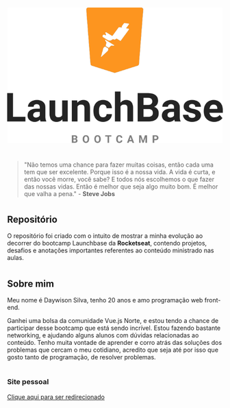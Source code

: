 <p style="text-align: center;">
    <img src="imagens/Launchbase.png" alt="Logo Launchbase">
</p>


#
> "Não temos uma chance para fazer muitas coisas, então cada uma tem que ser excelente. Porque isso é a nossa vida. A vida é curta, e então você morre, você sabe? E todos nós escolhemos o que fazer das nossas vidas. Então é melhor que seja algo muito bom. É melhor que valha a pena." - **Steve Jobs**
#
## **Repositório**
O repositório foi criado com o intuito de mostrar a minha evolução ao decorrer do bootcamp Launchbase da **Rocketseat**, contendo projetos, desafios e anotações importantes referentes ao conteúdo ministrado nas aulas. 

#
## **Sobre mim**
Meu nome é Daywison Silva, tenho 20 anos e amo programação web front-end. 

Ganhei uma bolsa da comunidade Vue.js Norte, e estou tendo a chance de participar desse bootcamp que está sendo incrível. Estou fazendo bastante networking, e ajudando alguns alunos com dúvidas relacionadas ao conteúdo. Tenho muita vontade de aprender e corro atrás das soluções dos problemas que cercam o meu cotidiano, acredito que seja até por isso que gosto tanto de programação, de resolver problemas.

#

### **Site pessoal**
[Clique aqui para ser redirecionado](https://daywisonsilva.github.io/website/)


